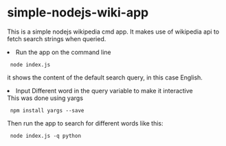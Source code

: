 # simple-nodejs-wiki-app

This is a simple nodejs wikipedia cmd app. It makes use of wikipedia api to fetch search strings when queried. 

<li> Run the app on the command line </li>
<pre><code> node index.js </code></pre>

it shows the content of the default search query, in this case English.

<li> Input Different word in the query variable to make it interactive </li>
This was done using yargs <pre><code> npm install yargs --save </code></pre>

Then run the app to search for different words like this: 
<pre><code> node index.js -q python </code></pre>
